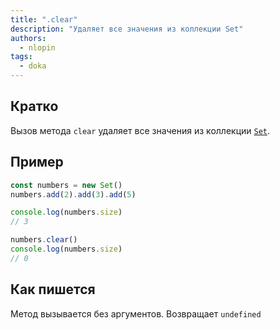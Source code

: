 ```yaml
---
title: ".clear"
description: "Удаляет все значения из коллекции Set"
authors:
  - nlopin
tags:
  - doka
---
```


## Кратко

Вызов метода `clear` удаляет все значения из коллекции [`Set`](/js/set).

## Пример

```js
const numbers = new Set()
numbers.add(2).add(3).add(5)

console.log(numbers.size)
// 3

numbers.clear()
console.log(numbers.size)
// 0
```

## Как пишется

Метод вызывается без аргументов. Возвращает `undefined`
